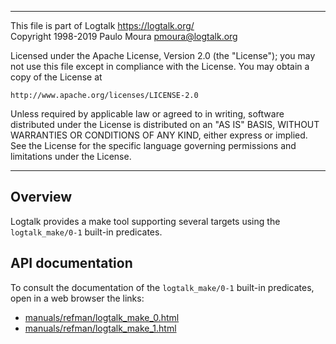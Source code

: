 
________________________________________________________________________

This file is part of Logtalk <https://logtalk.org/>  
Copyright 1998-2019 Paulo Moura <pmoura@logtalk.org>

Licensed under the Apache License, Version 2.0 (the "License");
you may not use this file except in compliance with the License.
You may obtain a copy of the License at

    http://www.apache.org/licenses/LICENSE-2.0

Unless required by applicable law or agreed to in writing, software
distributed under the License is distributed on an "AS IS" BASIS,
WITHOUT WARRANTIES OR CONDITIONS OF ANY KIND, either express or implied.
See the License for the specific language governing permissions and
limitations under the License.
________________________________________________________________________


Overview
--------

Logtalk provides a make tool supporting several targets using the
`logtalk_make/0-1` built-in predicates.


API documentation
-----------------

To consult the documentation of the `logtalk_make/0-1` built-in
predicates, open in a web browser the links:

- [manuals/refman/logtalk_make_0.html](https://logtalk.org/manuals/refman/logtalk_make_0.html)
- [manuals/refman/logtalk_make_1.html](https://logtalk.org/manuals/refman/logtalk_make_1.html)
